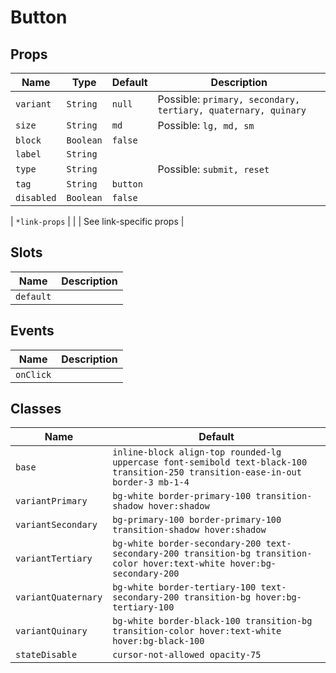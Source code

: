 # Button

## Props

| Name | Type | Default | Description |
| --- | --- | --- | --- |
| `variant` | `String` | `null` | Possible: `primary, secondary, tertiary, quaternary, quinary` |
| `size` | `String` | `md` | Possible: `lg, md, sm` |
| `block` | `Boolean` | `false` |  |
| `label` | `String` |  |  |
| `type` | `String` |  | Possible: `submit, reset` |
| `tag` | `String` | `button` |  |
| `disabled` | `Boolean` | `false` |  |

| `*link-props` | | | See link-specific props |

## Slots

| Name      | Description |
| --------- | ----------- |
| `default` |             |

## Events

| Name      | Description |
| --------- | ----------- |
| `onClick` |             |

## Classes

| Name | Default |
| --- | --- |
| `base` | `inline-block align-top rounded-lg uppercase font-semibold text-black-100 transition-250 transition-ease-in-out border-3 mb-1-4` |
| `variantPrimary` | `bg-white border-primary-100 transition-shadow hover:shadow` |
| `variantSecondary` | `bg-primary-100 border-primary-100 transition-shadow hover:shadow` |
| `variantTertiary` | `bg-white border-secondary-200 text-secondary-200 transition-bg transition-color hover:text-white hover:bg-secondary-200` |
| `variantQuaternary` | `bg-white border-tertiary-100 text-secondary-200 transition-bg hover:bg-tertiary-100` |
| `variantQuinary` | `bg-white border-black-100 transition-bg transition-color hover:text-white hover:bg-black-100` |
| `stateDisable` | `cursor-not-allowed opacity-75` |  | `sizeSm` | `text-base px-1-3 py-0-3 leading-snug` |  | `sizeMd` | `text-base px-1-5 py-0-4 leading-snug` |  | `sizeLg` | `text-lg px-1-5 py-0-6 leading-none` |  | `displayBlock` | `w-full` |
